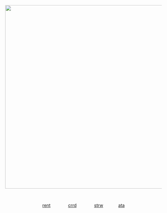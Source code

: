 <div align="center">





  
<img width="590" src="https://github.com/user-attachments/assets/8613cf6b-2a3b-4382-b54c-6bb62c1ca477"/>


⠀

[rent](https://rentry.co/itamio) ⠀ ⠀ ⠀ ⠀[crrd](https://ltamio.carrd.co) ⠀ ⠀ ⠀ ⠀[strw](https://ltamlo.straw.page)⠀  ⠀⠀  ⠀[ata](https://ltamio.atabook.org/)
